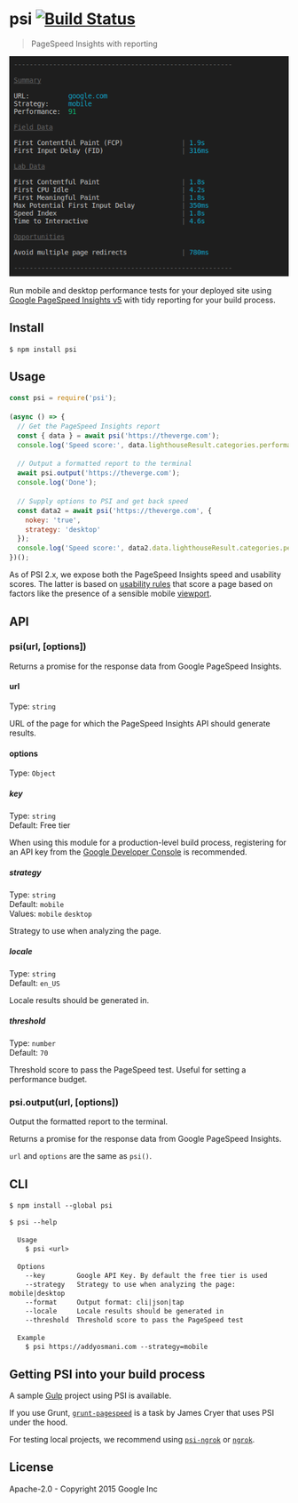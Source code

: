 # psi [![Build Status](https://travis-ci.org/GoogleChromeLabs/psi.svg?branch=master)](https://travis-ci.org/GoogleChromeLabs/psi)

> PageSpeed Insights with reporting

![](screenshot.png)

Run mobile and desktop performance tests for your deployed site using [Google PageSpeed Insights v5](https://developers.google.com/speed/docs/insights/v5/about) with tidy reporting for your build process.


## Install

```
$ npm install psi
```


## Usage

<!-- TODO Update this section with v5+ information -->

```js
const psi = require('psi');

(async () => {
  // Get the PageSpeed Insights report
  const { data } = await psi('https://theverge.com');
  console.log('Speed score:', data.lighthouseResult.categories.performance.score);

  // Output a formatted report to the terminal
  await psi.output('https://theverge.com');
  console.log('Done');

  // Supply options to PSI and get back speed
  const data2 = await psi('https://theverge.com', {
    nokey: 'true',
    strategy: 'desktop'
  });
  console.log('Speed score:', data2.data.lighthouseResult.categories.performance.score);
})();
```

As of PSI 2.x, we expose both the PageSpeed Insights speed and usability scores. The latter is based on [usability rules](https://developers.google.com/speed/docs/insights/rules) that score a page based on factors like the presence of a sensible mobile [viewport](https://developers.google.com/speed/docs/insights/ConfigureViewport).


## API

### psi(url, [options])

Returns a promise for the response data from Google PageSpeed Insights.

#### url

Type: `string`

URL of the page for which the PageSpeed Insights API should generate results.

#### options

Type: `Object`

##### key

Type: `string`<br>
Default: Free tier

When using this module for a production-level build process, registering for an API key from the [Google Developer Console](https://developers.google.com/speed/docs/insights/v1/getting_started#auth) is recommended.

##### strategy

Type: `string`<br>
Default: `mobile`<br>
Values: `mobile` `desktop`

Strategy to use when analyzing the page.

##### locale

Type: `string`<br>
Default: `en_US`

Locale results should be generated in.

##### threshold

Type: `number`<br>
Default: `70`

Threshold score to pass the PageSpeed test. Useful for setting a performance budget.

### psi.output(url, [options])

Output the formatted report to the terminal.

Returns a promise for the response data from Google PageSpeed Insights.

`url` and `options` are the same as `psi()`.


## CLI

```
$ npm install --global psi
```

```
$ psi --help

  Usage
    $ psi <url>

  Options
    --key        Google API Key. By default the free tier is used
    --strategy   Strategy to use when analyzing the page: mobile|desktop
    --format     Output format: cli|json|tap
    --locale     Locale results should be generated in
    --threshold  Threshold score to pass the PageSpeed test

  Example
    $ psi https://addyosmani.com --strategy=mobile
```


## Getting PSI into your build process

A sample [Gulp](https://github.com/addyosmani/psi-gulp-sample) project using PSI is available.

If you use Grunt, [`grunt-pagespeed`](https://github.com/jrcryer/grunt-pagespeed) is a task by James Cryer that uses PSI under the hood.

For testing local projects, we recommend using [`psi-ngrok`](https://github.com/denar90/psi-ngrok) or [`ngrok`](http://www.jamescryer.com/2014/06/12/grunt-pagespeed-and-ngrok-locally-testing/).


## License

Apache-2.0 - Copyright 2015 Google Inc
